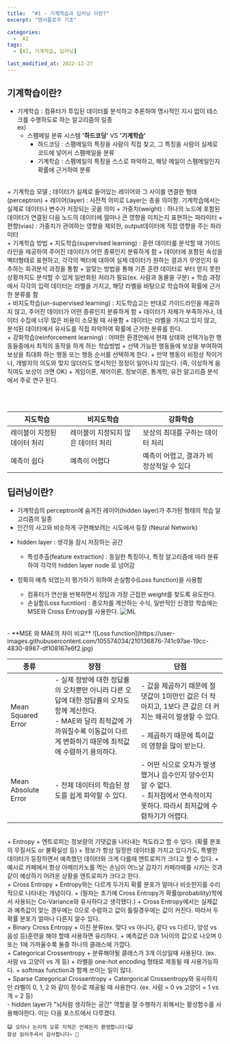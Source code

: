 ```yaml
---
title:  "#1 - 기계학습과 딥러닝 이란?" 
excerpt: "텐서플로우 기초"

categories:
  -  AI
tags:
  - [AI, 기계학습, 딥러닝]

last_modified_at: 2022-12-27
---
```


## 기계학습이란?
- 기계학습 : 컴퓨터가 투입된 데이터를 분석하고 추론하여 명시적인 지시 없이 테스크를 수행하도로 하는 알고리즘의 일종  
  ex)
  + 스팸메일 분류 시스템 **'하드코딩'** VS **'기계학습'**
    + 하드코딩 : 스팸메일의 특징을 사람이 직접 찾고, 그 특징을 사람이 실제로 코드에 넣어서 스펨메일을 분류
    + 기계학습 : 스펨메일의 특징을 스스로 파악하고, 해당 메일이 스펨메일인지 확률에 근거하여 분류
<br>
+ 기계학습 모델 ;  데이터가 실제로 들어있는 레이어와 그 사이를 연결한 형태 (perceptron)  
  + 레이어(layer) : 사전적 의미로 Layer는 층을 의미함. 기계학습에서는 실제로 데이터나 변수가 저장되는 곳을 의미  
  + 가중치(weight) : 하나의 노드에 포함된 데이터가 연결된 다음 노드의 데이터에 얼마나 큰 영향을 미치는지 표현하는 파라미터  
  + 편향(vias) : 가중치가 관여하는 영향을 제외한, output데이터에 직접 영향을 주는 파라미터

<br>    
+ 기계학습 방법  
  + 지도학습(supervised learning) : 훈련 데이터를 분석할 때 가이드라인을 제공하여 주어진 데이터가 어떤 종류인지 분류하게 함
    + 데이터에 포함된 속성을 벡터형태로 표현하고, 각각의 벡터에 대하여 실제 데이터가 원하는 결과가 무엇인지 유추하는 회귀분석 과정을 통함
    + 알맞는 방법을 통해 기존 훈련 데이터로 부터 얻지 못한 상황까지도 분석할 수 있게 일반화된 처리가 필요(ex. 사람과 동물을 구분)
    + 학습 과정에서 각각의 입력 데이터는 라벨을 가지고, 해당 라벨을 바탕으로 학습하여 확률에 근거한 분류를 함  
  <br>
  + 비지도학습(un-supervised learning) : 지도학습고는 반대로 가이드라인을 제공하지 않고, 주어진 데이터가 어떤 종류인지 분류하게 함  
    + 데이터가 자체가 부족하거나, 데이터 수집에 너무 많은 비용이 소모될 때 사용함  
    + 데이터는 라벨을 가지고 있지 않고, 분석된 데이터에서 유사도를 직접 파악하여 확률에 근거한 분류를 한다.  
  <br>
  + 강화학습(reinforcement learning) : 어떠한 환경안에서 현재 상태와 선택가능한 행동들중에서 최적의 동작을 하게 하는 학습방법
    + 선택 가능한 행동들에 보상을 부여하여 보상을 최대화 하는 행동 또는 행동 순서를 선택하게 한다.
    + 만약 행동이 비정상 적이거나, 개발자의 의도와 맞지 않더라도 명시적인 정정이 일어나지 않는다. (즉, 이상하게 움직여도 보상이 크면 OK)
    + 게임이론, 제어이론, 정보이론, 통계학, 유전 알고리즘 분석 에서 주로 연구 된다.
    
    
  <br><br>

|지도학습|비지도학습|강화학습|
|---|---|---|
|레이블이 지정된 데이터 처리|레이블이 지정되지 않은 데이터 처리|보상의 최대를 구하는 데이터 처리|
|예측이 쉽다|예측이 어렵다|예측이 어렵고, 결과가 비정상적일 수 있다|
  
  
## 딥러닝이란?
- 기계학습의 perceptron에 숨겨진 레이어(hidden layer)가 추가된 형태의 학습 알고리즘의 일종
- 인간의 사고와 비슷하게 구현해보려는 시도에서 등장 (Neural Network)

+ hidden layer : 생각을 잠시 저장하는 공간
  + 특성추출(feature extraction) : 동일한 특징이나, 특정 알고리즘에 따라 분류하여 각각의 hidden layer node 로 넘어감

+ 정확히 예측 되었는지 평가하기 위하여 손실함수(Loss function)을 사용함
  + 컴퓨터가 연산을 반복하면서 정답과 가장 근접한 weight를 찾도록 유도한다.
  + 손실함(Loss fucntion) : 총오차를 계산하는 수식, 일반적인 신경망 학습에는 MSE와 Cross Entropy를 사용한다.
![ML](https://user-images.githubusercontent.com/105574034/210136974-1322e6ea-2258-45de-98cd-23f375626c46.jpg)

<br>
- **MSE 와 MAE의 차이 비교**
![Loss function](https://user-images.githubusercontent.com/105574034/210136876-741c97ae-19cc-4830-8987-df108167e6f2.jpg)

|종류|장점|단점|
|---|---|---|
|Mean Squared Error| - 실제 정받에 대한 정답률의 오차뿐만 아니라 다른 오답에 대한 정답률의 오차도 함께 계산한다. <br> - MAE와 달리 최적값에 가까워질수록 이동값이 다르게 변화하기 때문에 최적값에 수렴하기 용의하다.| - 값을 제곱하기 때문에 절댓값이 1미만인 겂은 더 작아지고, 1보다 큰 값은 더 커지는 왜곡이 발생할 수 있다. <br> <br> - 제곱하기 때문에 특이값의 영향을 많이 받는다.|
|Mean Absolute Error| - 전체 데이터의 학습된 정도를 쉽게 파악할 수 있다.| - 어떤 식으로 오차가 발생했거나 음수인지 양수인지 알 수 없다. <br> - 최저점에서 연속적이지 못하다. 따라서 최저값에 수렴하기가 어렵다.|

<br>
+ Entropy
  + 엔트로피는 정보량의 기댓값을 나타내는 척도라고 할 수 있다. (확률 분포의 무질서도 or 불확실성 등)
  + 정보가 항상 일정한 데이터를 가지고 있다가도, 특별한 데이터가 등장하면서 예측했던 데이터와 크게 다를때 엔트로피가 크다고 할 수 있다.
  + 예시로 카페에서 항상 아메리카노를 먹는 손님이 어느날 갑자기 카페라떼를 시키는 것과 같이 예상하기 어려운 상황을 엔트로피가 크다고 한다.
  <br>
+ Cross Entropy
  + Entropy와는 다르게 두가지 확률 분포가 얼마나 비슷한지를 수리적으로 나타내는 개념이다.
  + (필자는 초기에 Cross Entropy가 확률(probability)학에서 사용되는 Co-Variance와 유사하다고 생각했다.)
  + Cross Entropy에서는 실제값과 예측값이 맞는 경우에는 0으로 수렴하고 값이 틀릴경우에는 값이 커진다. 따라서 두 확률 분포가 얼마나 다른지 알수 있다.
  <br>
+ Binary Cross Entropy
  + 이진 분류(ex. 맞다 vs 아니다, 같다 vs 다르다, 양성 vs 음성 등)훈련을 해야 할때 사용하면 유리하다.
  + 예측값은 0과 1사이의 값으로 나오며 0또는 1에 가까울수록 둘중 하나의 클래스에 가깝다.
  <br>
+ Categorical Crossentropy
  + 분류해야될 클래스가 3개 이상일때 사용된다. (ex. 사람 vs 고양이 vs 개 등)
  + 라벨을 one-hot encoding 형태로 제동될 때 사용가능하다.
  + softmax function과 함께 쓰이는 일이 많다.
  <br>
+ Sparse Categorical Crossentropy
  + Catergorical Crossentropy와 유사하지만 라벨이 0, 1, 2 와 같이 정수로 제공될 때 사용한다. (ex. 사람 = 0 vs 고양이 = 1 vs 개 = 2 등)


<br>
 - hidden layer가 "뇌처럼 생각하는 공간" 역할을 잘 수행하기 위해서는 활성함수를 사용해야한다. 이는 다음 포스트에서 다루겠다.





<br>

    😺 오타나 논리적 오류 지적은 언제든지 환영합니다!😺   
    항상 읽어주셔서 감사합니다~ 🙏
